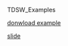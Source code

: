 TDSW_Examples

[donwload example](https://drive.google.com/drive/folders/1QgU50G6-dgFntICQTekQnrapRne6fCDq?usp=sharing)  

[slide](https://docs.google.com/presentation/d/16kmqRBR-v4iXwpOhji_2UktytLcNfmYnaLobmRXmbBg/edit?usp=sharing)